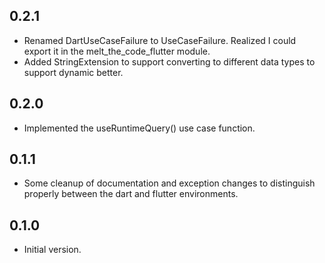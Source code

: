 ## 0.2.1

- Renamed DartUseCaseFailure to UseCaseFailure.  Realized I could export it in the melt_the_code_flutter module.
- Added StringExtension to support converting to different data types to support dynamic better.

## 0.2.0

- Implemented the useRuntimeQuery() use case function.

## 0.1.1

- Some cleanup of documentation and exception changes to distinguish properly between the dart and flutter environments.

## 0.1.0

- Initial version.
